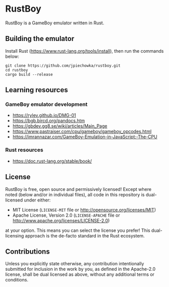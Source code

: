 # RustBoy

RustBoy is a GameBoy emulator written in Rust.

## Building the emulator

Install Rust (https://www.rust-lang.org/tools/install), then run the commands below:

```
git clone https://github.com/jpiechowka/rustboy.git
cd rustboy
cargo build --release
```

## Learning resources

### GameBoy emulator development
* https://rylev.github.io/DMG-01
* https://bgb.bircd.org/pandocs.htm
* https://gbdev.gg8.se/wiki/articles/Main_Page
* https://www.pastraiser.com/cpu/gameboy/gameboy_opcodes.html
* https://imrannazar.com/GameBoy-Emulation-in-JavaScript:-The-CPU

### Rust resources
+ https://doc.rust-lang.org/stable/book/

## License
RustBoy is free, open source and permissively licensed! Except where noted (below and/or in individual files), all code in this repository is dual-licensed under either:

* MIT License (`LICENSE-MIT` file or http://opensource.org/licenses/MIT)
* Apache License, Version 2.0 (`LICENSE-APACHE` file or http://www.apache.org/licenses/LICENSE-2.0)

at your option. This means you can select the license you prefer! This dual-licensing approach is the de-facto standard in the Rust ecosystem.

## Contributions
Unless you explicitly state otherwise, any contribution intentionally submitted for inclusion in the work by you, as defined in the Apache-2.0 license, shall be dual licensed as above, without any additional terms or conditions.
